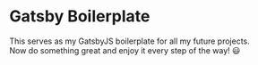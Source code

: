 # Gatsby Boilerplate

This serves as my GatsbyJS boilerplate for all my future projects.  
Now do something great and enjoy it every step of the way! 😃

